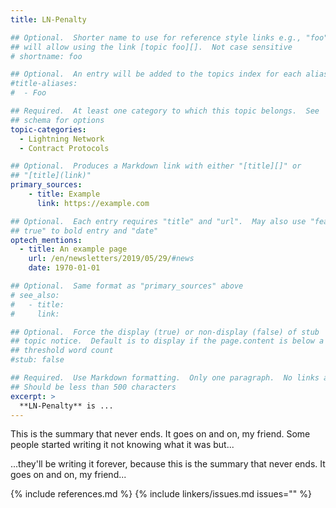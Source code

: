 ```yaml
---
title: LN-Penalty

## Optional.  Shorter name to use for reference style links e.g., "foo"
## will allow using the link [topic foo][].  Not case sensitive
# shortname: foo

## Optional.  An entry will be added to the topics index for each alias
#title-aliases:
#  - Foo

## Required.  At least one category to which this topic belongs.  See
## schema for options
topic-categories:
  - Lightning Network
  - Contract Protocols

## Optional.  Produces a Markdown link with either "[title][]" or
## "[title](link)"
primary_sources:
    - title: Example
      link: https://example.com

## Optional.  Each entry requires "title" and "url".  May also use "feature:
## true" to bold entry and "date"
optech_mentions:
  - title: An example page
    url: /en/newsletters/2019/05/29/#news
    date: 1970-01-01

## Optional.  Same format as "primary_sources" above
# see_also:
#   - title:
#     link:

## Optional.  Force the display (true) or non-display (false) of stub
## topic notice.  Default is to display if the page.content is below a
## threshold word count
#stub: false

## Required.  Use Markdown formatting.  Only one paragraph.  No links allowed.
## Should be less than 500 characters
excerpt: >
  **LN-Penalty** is ...
---
```

This is the summary that never ends.  It goes on and on, my friend.
Some people started writing it not knowing what it was but...

...they'll be writing it forever, because this is the summary that
never ends.  It goes on and on, my friend...

{% include references.md %}
{% include linkers/issues.md issues="" %}
